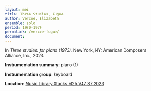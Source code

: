```yaml
---
layout: mei
title: Three Studies, Fugue
author: Vercoe, Elizabeth
ensemble: solo  
period: 1970-1979
permalink: /vercoe-fugue/
document: 
---
```

   
In *Three studies: for piano (1973).* New York, NY: American Composers Alliance, Inc., 2023.

**Instrumentation summary**: piano (1) 

**Instrumentation group**: keyboard

**Location**: <a href="https://tufts.primo.exlibrisgroup.com/permalink/01TUN_INST/1kc9gia/alma991019011678103851" target="_blank">Music Library Stacks M25.V47 S7 2023</a>